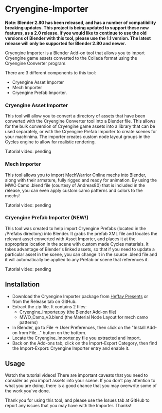 # Cryengine-Importer

**Note:  Blender 2.80 has been released, and has a number of compatibility breaking updates.  This project is being updated to support these new features, as a 2.0 release.  If you would like to continue to use the old versions of Blender with this tool, please use the 1.1 version.  The latest release will only be supported for Blender 2.80 and newer.**

Cryengine Importer is a Blender Add-on tool that allows you to import Cryengine game assets converted to the Collada format using the Cryengine Converter program.

There are 3 different components to this tool:
* Cryengine Asset Importer
* Mech Importer
* Cryengine Prefab Importer.

### Cryengine Asset Importer

This tool will allow you to convert a directory of assets that have been converted with the Cryengine Converter tool into a Blender file.  This allows for the bulk conversion of Cryengine game assets into a library that can be used separately, or with the Cryengine Prefab Importer to create scenes for your machinima.  The importer creates custom node layout groups in the Cycles engine to allow for realistic rendering.

Tutorial video:  pending

### Mech Importer

This tool allows you to import MechWarrior Online mechs into Blender, along with their armature, fully rigged and ready for animation.  By using the MWO Camo .blend file (courtesy of Andreas80) that is included in the release, you can even apply custom camo patterns and colors to the mechs!

Tutorial video:  pending

### Cryengine Prefab Importer (NEW!)

This tool was created to help import Cryengine Prefabs (located in the /Prefabs directory) into Blender.  It grabs the prefab XML file and locates the relevant asset converted with Asset Importer, and places it at the appropriate location in the scene with custom made Cycles materials.  It takes advantage of Blender's linked assets, so that if you need to update a particular asset in the scene, you can change it in the source .blend file and it will automatically be applied to any Prefab or scene that references it.

Tutorial video:  pending

## Installation

* Download the Cryengine Importer package from [Heffay Presents](https://www.heffaypresents.com/GitHub) or from the Release tab on GitHub.
* Extract the zip file.  It contains 2 files:
    * Cryengine_Importer.py (the Blender Add-on file)
    * MWO_Camo_v3.blend (the Material Node Layout for mech camo patterns)
* In Blender, go to File -> User Preferences, then click on the "Install Add-on from File..." button on the bottom.
* Locate the Cryengine_Importer.py file you extracted and import.
* Back on the Add-ons tab, click on the Import-Export Category, then find the Import-Export: Cryengine Importer entry and enable it.

## Usage

Watch the tutorial videos!  There are important caveats that you need to consider as you import assets into your scene.  If you don't pay attention to what you are doing, there is a good chance that you may overwrite some of the work you've done.

Thank you for using this tool, and please use the Issues tab at GitHub to report any issues that you may have with the Importer.  Thanks!


